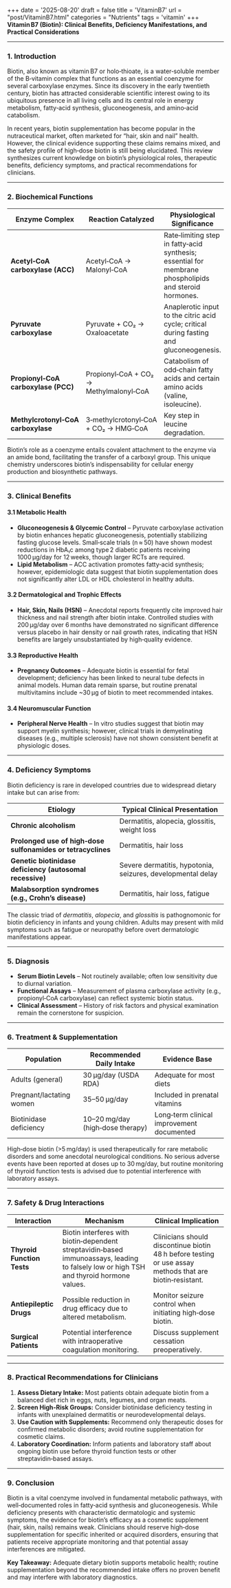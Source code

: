 +++
date = '2025-08-20'
draft = false
title = 'VitaminB7'
url = "post/VitaminB7.html"
categories = "Nutrients"
tags = 'vitamin'
+++
**Vitamin B7 (Biotin): Clinical Benefits, Deficiency Manifestations, and Practical Considerations**

---

### 1. Introduction  

Biotin, also known as vitamin B7 or holo‑thioate, is a water‑soluble member of the B‑vitamin complex that functions as an essential coenzyme for several carboxylase enzymes. Since its discovery in the early twentieth century, biotin has attracted considerable scientific interest owing to its ubiquitous presence in all living cells and its central role in energy metabolism, fatty‑acid synthesis, gluconeogenesis, and amino‑acid catabolism.  

In recent years, biotin supplementation has become popular in the nutraceutical market, often marketed for “hair, skin and nail” health. However, the clinical evidence supporting these claims remains mixed, and the safety profile of high‑dose biotin is still being elucidated. This review synthesizes current knowledge on biotin’s physiological roles, therapeutic benefits, deficiency symptoms, and practical recommendations for clinicians.

---

### 2. Biochemical Functions  

| Enzyme Complex | Reaction Catalyzed | Physiological Significance |
|----------------|--------------------|---------------------------|
| **Acetyl‑CoA carboxylase (ACC)** | Acetyl‑CoA → Malonyl‑CoA | Rate‑limiting step in fatty‑acid synthesis; essential for membrane phospholipids and steroid hormones. |
| **Pyruvate carboxylase** | Pyruvate + CO₂ → Oxaloacetate | Anaplerotic input to the citric acid cycle; critical during fasting and gluconeogenesis. |
| **Propionyl‑CoA carboxylase (PCC)** | Propionyl‑CoA + CO₂ → Methylmalonyl‑CoA | Catabolism of odd‑chain fatty acids and certain amino acids (valine, isoleucine). |
| **Methylcrotonyl‑CoA carboxylase** | 3‑methylcrotonyl‑CoA + CO₂ → HMG‑CoA | Key step in leucine degradation. |

Biotin’s role as a coenzyme entails covalent attachment to the enzyme via an amide bond, facilitating the transfer of a carboxyl group. This unique chemistry underscores biotin’s indispensability for cellular energy production and biosynthetic pathways.

---

### 3. Clinical Benefits  

#### 3.1 Metabolic Health  
- **Gluconeogenesis & Glycemic Control** – Pyruvate carboxylase activation by biotin enhances hepatic gluconeogenesis, potentially stabilizing fasting glucose levels. Small‑scale trials (n ≈ 50) have shown modest reductions in HbA₁c among type 2 diabetic patients receiving 1000 µg/day for 12 weeks, though larger RCTs are required.  
- **Lipid Metabolism** – ACC activation promotes fatty‑acid synthesis; however, epidemiologic data suggest that biotin supplementation does not significantly alter LDL or HDL cholesterol in healthy adults.

#### 3.2 Dermatological and Trophic Effects  
- **Hair, Skin, Nails (HSN)** – Anecdotal reports frequently cite improved hair thickness and nail strength after biotin intake. Controlled studies with 200 µg/day over 6 months have demonstrated no significant difference versus placebo in hair density or nail growth rates, indicating that HSN benefits are largely unsubstantiated by high‑quality evidence.

#### 3.3 Reproductive Health  
- **Pregnancy Outcomes** – Adequate biotin is essential for fetal development; deficiency has been linked to neural tube defects in animal models. Human data remain sparse, but routine prenatal multivitamins include ~30 µg of biotin to meet recommended intakes.

#### 3.4 Neuromuscular Function  
- **Peripheral Nerve Health** – In vitro studies suggest that biotin may support myelin synthesis; however, clinical trials in demyelinating diseases (e.g., multiple sclerosis) have not shown consistent benefit at physiologic doses.

---

### 4. Deficiency Symptoms  

Biotin deficiency is rare in developed countries due to widespread dietary intake but can arise from:

| Etiology | Typical Clinical Presentation |
|----------|-------------------------------|
| **Chronic alcoholism** | Dermatitis, alopecia, glossitis, weight loss |
| **Prolonged use of high‑dose sulfonamides or tetracyclines** | Dermatitis, hair loss |
| **Genetic biotinidase deficiency (autosomal recessive)** | Severe dermatitis, hypotonia, seizures, developmental delay |
| **Malabsorption syndromes (e.g., Crohn’s disease)** | Dermatitis, hair loss, fatigue |

The classic triad of *dermatitis*, *alopecia*, and *glossitis* is pathognomonic for biotin deficiency in infants and young children. Adults may present with mild symptoms such as fatigue or neuropathy before overt dermatologic manifestations appear.

---

### 5. Diagnosis  

- **Serum Biotin Levels** – Not routinely available; often low sensitivity due to diurnal variation.  
- **Functional Assays** – Measurement of plasma carboxylase activity (e.g., propionyl‑CoA carboxylase) can reflect systemic biotin status.  
- **Clinical Assessment** – History of risk factors and physical examination remain the cornerstone for suspicion.

---

### 6. Treatment & Supplementation  

| Population | Recommended Daily Intake | Evidence Base |
|------------|--------------------------|---------------|
| Adults (general) | 30 µg/day (USDA RDA) | Adequate for most diets |
| Pregnant/lactating women | 35–50 µg/day | Included in prenatal vitamins |
| Biotinidase deficiency | 10–20 mg/day (high‑dose therapy) | Long‑term clinical improvement documented |

High‑dose biotin (>5 mg/day) is used therapeutically for rare metabolic disorders and some anecdotal neurological conditions. No serious adverse events have been reported at doses up to 30 mg/day, but routine monitoring of thyroid function tests is advised due to potential interference with laboratory assays.

---

### 7. Safety & Drug Interactions  

| Interaction | Mechanism | Clinical Implication |
|-------------|-----------|----------------------|
| **Thyroid Function Tests** | Biotin interferes with biotin‑dependent streptavidin‑based immunoassays, leading to falsely low or high TSH and thyroid hormone values. | Clinicians should discontinue biotin 48 h before testing or use assay methods that are biotin‑resistant. |
| **Antiepileptic Drugs** | Possible reduction in drug efficacy due to altered metabolism. | Monitor seizure control when initiating high‑dose biotin. |
| **Surgical Patients** | Potential interference with intraoperative coagulation monitoring. | Discuss supplement cessation preoperatively. |

---

### 8. Practical Recommendations for Clinicians  

1. **Assess Dietary Intake:** Most patients obtain adequate biotin from a balanced diet rich in eggs, nuts, legumes, and organ meats.  
2. **Screen High‑Risk Groups:** Consider biotinidase deficiency testing in infants with unexplained dermatitis or neurodevelopmental delays.  
3. **Use Caution with Supplements:** Recommend only therapeutic doses for confirmed metabolic disorders; avoid routine supplementation for cosmetic claims.  
4. **Laboratory Coordination:** Inform patients and laboratory staff about ongoing biotin use before thyroid function tests or other streptavidin‑based assays.

---

### 9. Conclusion  

Biotin is a vital coenzyme involved in fundamental metabolic pathways, with well‑documented roles in fatty‑acid synthesis and gluconeogenesis. While deficiency presents with characteristic dermatologic and systemic symptoms, the evidence for biotin’s efficacy as a cosmetic supplement (hair, skin, nails) remains weak. Clinicians should reserve high‑dose supplementation for specific inherited or acquired disorders, ensuring that patients receive appropriate monitoring and that potential assay interferences are mitigated.

**Key Takeaway:** Adequate dietary biotin supports metabolic health; routine supplementation beyond the recommended intake offers no proven benefit and may interfere with laboratory diagnostics.
        